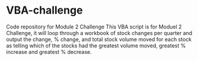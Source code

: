 # VBA-challenge
Code repository for Module 2 Challenge 
This VBA script is for Moduel 2 Challenge, it will loop through a workbook of stock changes per quarter and output the change, % change, and total stock volume moved for each stock as telling which of the stocks had the greatest volume moved, greatest % increase and greatest % decrease.
